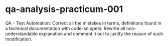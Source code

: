 # qa-analysis-practicum-001
QA - Test Automation: Correct all the mistakes in terms, definitions found in a technical documentation with code-snippets. Rewrite all non-understandable explanation and comment it out to justify the reason of such modification.
